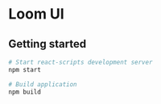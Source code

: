 # Loom UI

## Getting started 

```bash
# Start react-scripts development server
npm start

# Build application
npm build
```